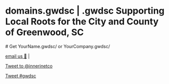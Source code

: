 # domains.gwdsc | .gwdsc Supporting Local Roots for the City and County of Greenwood, SC
<head>
 <!-- Global site tag (gtag.js) - Google Analytics -->
<script async src="https://www.googletagmanager.com/gtag/js?id=G-Z8GYYEQHZY"></script>
<script>
  window.dataLayer = window.dataLayer || [];
  function gtag(){dataLayer.push(arguments);}
  gtag('js', new Date());

  gtag('config', 'G-Z8GYYEQHZY');
</script>
</head>
# Get YourName.gwdsc/ or YourCompany.gwdsc/

[email us 📧](mailto:innerinetcompany@gmail.com) |

<a href="https://twitter.com/intent/tweet?screen_name=innerinetco&ref_src=twsrc%5Etfw" class="twitter-mention-button" data-show-count="false">Tweet to @innerinetco</a><script async src="https://platform.twitter.com/widgets.js" charset="utf-8"></script>
<div>
  <a href="https://twitter.com/intent/tweet?button_hashtag=gwdsc&ref_src=twsrc%5Etfw" class="twitter-hashtag-button" data-show-count="false">Tweet #gwdsc</a><script async src="https://platform.twitter.com/widgets.js" charset="utf-8"></script>
